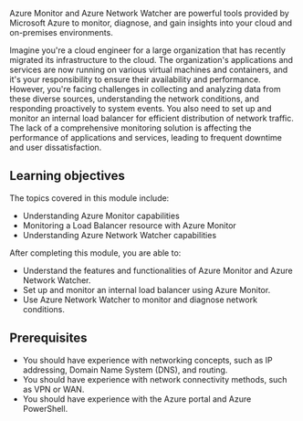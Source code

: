 Azure Monitor and Azure Network Watcher are powerful tools provided by Microsoft Azure to monitor, diagnose, and gain insights into your cloud and on-premises environments.

Imagine you're a cloud engineer for a large organization that has recently migrated its infrastructure to the cloud. The organization's applications and services are now running on various virtual machines and containers, and it's your responsibility to ensure their availability and performance. However, you're facing challenges in collecting and analyzing data from these diverse sources, understanding the network conditions, and responding proactively to system events. You also need to set up and monitor an internal load balancer for efficient distribution of network traffic. The lack of a comprehensive monitoring solution is affecting the performance of applications and services, leading to frequent downtime and user dissatisfaction.

## Learning objectives

The topics covered in this module include:
- Understanding Azure Monitor capabilities
- Monitoring a Load Balancer resource with Azure Monitor
- Understanding Azure Network Watcher capabilities

After completing this module, you are able to: 
- Understand the features and functionalities of Azure Monitor and Azure Network Watcher. 
- Set up and monitor an internal load balancer using Azure Monitor. 
- Use Azure Network Watcher to monitor and diagnose network conditions. 

## Prerequisites

 -  You should have experience with networking concepts, such as IP addressing, Domain Name System (DNS), and routing.
 -  You should have experience with network connectivity methods, such as VPN or WAN.
 -  You should have experience with the Azure portal and Azure PowerShell.
 

